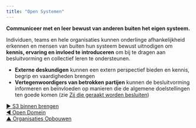 ```yaml
---
title: "Open Systemen"
---
```



<strong>Communiceer met en leer bewust van anderen buiten het eigen systeem.</strong>

Individuen, teams en hele organisaties kunnen onderlinge afhankelijkheid erkennen en mensen van buiten hun systeem bewust uitnodigen om **kennis, ervaring en invloed te introduceren** om bij te dragen aan besluitvorming en collectief leren te ondersteunen.

- **Externe deskundigen** kunnen een extern perspectief bieden en kennis, begrip en vaardigheden brengen
- **Vertegenwoordigers van betrokken partijen** kunnen de besluitvorming informeren en beïnvloeden op manieren die de algemene doelstellingen ten goede komen (zie [Zij die geraakt worden besluiten](those-affected-decide.html))

[&#9654; S3 binnen brengen](bringing-in-s3.html)<br/>[&#9664; Open Domein](open-domain.html)<br/>[&#9650; Organisaties Opbouwen](building-organizations.html)

